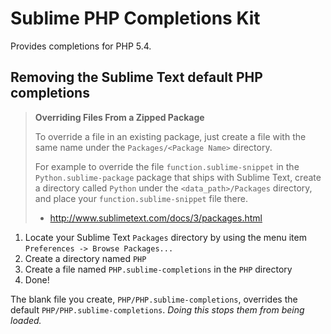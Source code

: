Sublime PHP Completions Kit
===========================

Provides completions for PHP 5.4.

Removing the Sublime Text default PHP completions
-------------------------------------------------

> **Overriding Files From a Zipped Package**
>
> To override a file in an existing package, just create a file with the same
> name under the `Packages/<Package Name>` directory.
>
> For example to override the file `function.sublime-snippet` in the
> `Python.sublime-package` package that ships with Sublime Text, create a
> directory called `Python` under the `<data_path>/Packages` directory, and
> place your `function.sublime-snippet` file there.
>
> - http://www.sublimetext.com/docs/3/packages.html

1. Locate your Sublime Text `Packages` directory by using the menu item
   `Preferences -> Browse Packages...`
2. Create a directory named `PHP`
3. Create a file named `PHP.sublime-completions` in the `PHP` directory
4. Done!

The blank file you create, `PHP/PHP.sublime-completions`, overrides the default
`PHP/PHP.sublime-completions`. *Doing this stops them from being loaded.*
